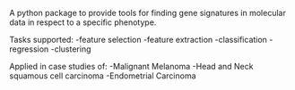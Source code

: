 A python package to provide tools for finding gene signatures in molecular data in respect to a specific phenotype.

Tasks supported:
-feature selection
-feature extraction
-classification
-regression
-clustering


Applied in case studies of:
-Malignant Melanoma
-Head and Neck squamous cell carcinoma
-Endometrial Carcinoma
